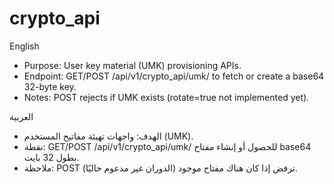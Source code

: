 # crypto_api

English

- Purpose: User key material (UMK) provisioning APIs.
- Endpoint: GET/POST /api/v1/crypto_api/umk/ to fetch or create a base64 32-byte key.
- Notes: POST rejects if UMK exists (rotate=true not implemented yet).

العربية

- الهدف: واجهات تهيئة مفاتيح المستخدم (UMK).
- نقطة: GET/POST /api/v1/crypto_api/umk/ للحصول أو إنشاء مفتاح base64 بطول 32 بايت.
- ملاحظة: POST ترفض إذا كان هناك مفتاح موجود (الدوران غير مدعوم حاليًا).
